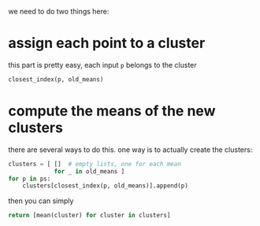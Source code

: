 we need to do two things here:

assign each point to a cluster
==============================

this part is pretty easy, each input `p` belongs to the cluster

```python
closest_index(p, old_means)
```

compute the means of the new clusters
=====================================

there are several ways to do this.  one way is to actually create the clusters:

```python
clusters = [ []  # empty lists, one for each mean
             for _ in old_means ]
for p in ps:
    clusters[closest_index(p, old_means)].append(p)
```

then you can simply

```python
return [mean(cluster) for cluster in clusters]
```

